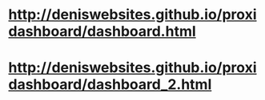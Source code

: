 # http://deniswebsites.github.io/proxidashboard/dashboard.html
# http://deniswebsites.github.io/proxidashboard/dashboard_2.html